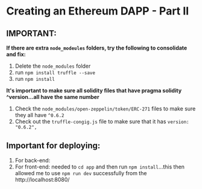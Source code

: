 # Creating an Ethereum DAPP - Part II

## **IMPORTANT:**

**If there are extra `node_modeules` folders, try the following to consolidate and fix:**
1. Delete the `node_modules` folder
2. run `npm install truffle --save`
3. run `npm install`

**It's important to make sure all solidity files that have pragma solidity ^version...all have the same number**
1. Check the `node_modules/open-zeppelin/token/ERC-271` files to make sure they all have `^0.6.2`
2. Check out the `truffle-congig.js` file to make sure that it has `version: "0.6.2",`

## Important for deploying:

1. For back-end:
2. For front-end: needed to `cd app` and then run `npm install`...this then allowed me to use `npm run dev` successfully from the http://localhost:8080/

